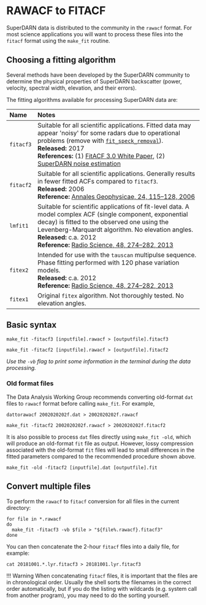 <!--
(C) copyright 2019 University Centre in Svalbard (UNIS)
author: Emma Bland, UNIS

Modifications: 2022-06 Emma Bland (UNIS) Added fitting algorithm descriptions and updated examples
-->
# RAWACF to FITACF

SuperDARN data is distributed to the community in the `rawacf` format. For most science applications you will want to process these files into the `fitacf` format using the `make_fit` routine.

## Choosing a fitting algorithm

Several methods have been developed by the SuperDARN community to determine the physical properties of SuperDARN backscatter (power, velocity, spectral width, elevation, and their errors).

The fitting algorithms available for processing SuperDARN data are:

| Name       | Notes |
| :----------| :-----------|
| `fitacf3`  | Suitable for all scientific applications. Fitted data may appear 'noisy' for some radars due to operational problems (remove with [`fit_speck_removal`](despecking.md)).<br>**Released:** 2017 <br>**References:** (1) [FitACF 3.0 White Paper](https://superdarn.github.io/dawg/files/sup_material/FITACF3_white_paper.pdf), (2) [SuperDARN noise estimation](https://doi.org/10.1002/essoar.10510616.1)|
| `fitacf2`  | Suitable for all scientific applications. Generally results in fewer fitted ACFs compared to `fitacf3`. <br>**Released:** 2006<br>**Reference:** [Annales Geophysicae, 24, 115–128, 2006](https://doi.org/10.5194/angeo-24-115-2006) |
| `lmfit1`   | Suitable for scientific applications of fit-level data. A model complex ACF (single component, exponential decay) is fitted to the observed one using the Levenberg-Marquardt algorithm. No elevation angles. <br>**Released:** c.a. 2012<br>**Reference:** [Radio Science, 48, 274–282, 2013](doi:10.1002/rds.20031) |
| `fitex2` | Intended for use with the `tauscan` multipulse sequence. Phase fitting performed with 120 phase variation models. <br>**Released:** c.a. 2012<br>**Reference:** [Radio Science, 48, 274–282, 2013](doi:10.1002/rds.20031) |
| `fitex1` | Original `fitex` algorithm. Not thoroughly tested. No elevation angles.|

## Basic syntax
```
make_fit -fitacf3 [inputfile].rawacf > [outputfile].fitacf3

make_fit -fitacf2 [inputfile].rawacf > [outputfile].fitacf2
```

*Use the `-vb` flag to print some information in the terminal during the data processing.*

### Old format files
The Data Analysis Working Group recommends converting old-format `dat` files to `rawacf` format before calling `make_fit`. For example, 
```
dattorawacf 2002020202f.dat > 2002020202f.rawacf

make_fit -fitacf2 2002020202f.rawacf > 2002020202f.fitacf2
```

It is also possible to process `dat` files directly using `make_fit -old`, which will produce an old-format `fit` file as output. However, lossy compression associated with the old-format `fit` files will lead to small differences in the fitted parameters compared to the recommended procedure shown above. 
```
make_fit -old -fitacf2 [inputfile].dat [outputfile].fit
```


##  Convert multiple files
To perform the `rawacf` to `fitacf` conversion for all files in the current directory:
```
for file in *.rawacf
do 
  make_fit -fitacf3 -vb $file > "${file%.rawacf}.fitacf3"
done
```

You can then concatenate the 2-hour `fitacf` files into a daily file, for example:
```
cat 20181001.*.lyr.fitacf3 > 20181001.lyr.fitacf3
```

!!! Warning
    When concatenating `fitacf` files, it is important that the files are in chronological order. Usually the shell sorts the filenames in the correct order automatically, but if you do the listing with wildcards (e.g. system call from another program), you may need to do the sorting yourself.




